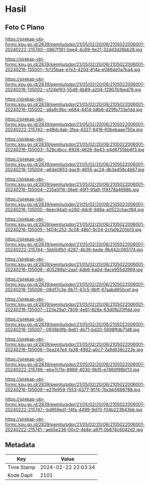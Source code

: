 # Hasil

## Foto C Plano

https://sirekap-obj-formc.kpu.go.id/2839/pemilu/pdpr/21/05/02/20/06/2105022006001-20240222-215740--0867f181-0ee4-4c69-9e21-32dd3d26bb26.jpg

https://sirekap-obj-formc.kpu.go.id/2839/pemilu/pdpr/21/05/02/20/06/2105022006001-20240216-135001--fcf25bae-e7e3-420d-814a-e086de0a7ba4.jpg

https://sirekap-obj-formc.kpu.go.id/2839/pemilu/pdpr/21/05/02/20/06/2105022006001-20240216-135002--cf24ef93-55d9-4b89-a204-f2907b1bed78.jpg

https://sirekap-obj-formc.kpu.go.id/2839/pemilu/pdpr/21/05/02/20/06/2105022006001-20240216-135002--a6a9c9bc-e684-4414-b8b6-d29fb733e1dd.jpg

https://sirekap-obj-formc.kpu.go.id/2839/pemilu/pdpr/21/05/02/20/06/2105022006001-20240222-215742--e48dc4ab-3fea-4327-8416-60bebaae750a.jpg

https://sirekap-obj-formc.kpu.go.id/2839/pemilu/pdpr/21/05/02/20/06/2105022006001-20240216-135003--528cdbcc-8926-4628-8e43-e4d6755bb6f3.jpg

https://sirekap-obj-formc.kpu.go.id/2839/pemilu/pdpr/21/05/02/20/06/2105022006001-20240216-135004--a64e0853-bac9-4655-ac24-db3ed58c4b67.jpg

https://sirekap-obj-formc.kpu.go.id/2839/pemilu/pdpr/21/05/02/20/06/2105022006001-20240216-135004--235e5f16-36e6-46f1-91a9-119378a4668b.jpg

https://sirekap-obj-formc.kpu.go.id/2839/pemilu/pdpr/21/05/02/20/06/2105022006001-20240216-135005--6eec94a0-e280-4dc6-948a-a0522cbacf84.jpg

https://sirekap-obj-formc.kpu.go.id/2839/pemilu/pdpr/21/05/02/20/06/2105022006001-20240216-135005--1404c252-3c08-48b1-9c04-2cfa0b205b13.jpg

https://sirekap-obj-formc.kpu.go.id/2839/pemilu/pdpr/21/05/02/20/06/2105022006001-20240222-215744--5bb0dfb1-4287-4b36-bede-9b442c065174.jpg

https://sirekap-obj-formc.kpu.go.id/2839/pemilu/pdpr/21/05/02/20/06/2105022006001-20240216-135006--405289a1-2aa1-4db6-ba0d-9ace955d3969.jpg

https://sirekap-obj-formc.kpu.go.id/2839/pemilu/pdpr/21/05/02/20/06/2105022006001-20240216-135006--08d17c3e-9b71-47c5-9bff-67aabd650cef.jpg

https://sirekap-obj-formc.kpu.go.id/2839/pemilu/pdpr/21/05/02/20/06/2105022006001-20240216-135007--223e29a1-7809-4e61-828e-63d0fb20ffdd.jpg

https://sirekap-obj-formc.kpu.go.id/2839/pemilu/pdpr/21/05/02/20/06/2105022006001-20240216-135007--0938b9fb-8e61-4b71-bd20-5698ffdb71d8.jpg

https://sirekap-obj-formc.kpu.go.id/2839/pemilu/pdpr/21/05/02/20/06/2105022006001-20240216-135008--0ea247e4-fa38-4982-a0c7-7a9d638c223e.jpg

https://sirekap-obj-formc.kpu.go.id/2839/pemilu/pdpr/21/05/02/20/06/2105022006001-20240222-215746--ebe7c11e-8989-4030-9b15-e7460f98b113.jpg

https://sirekap-obj-formc.kpu.go.id/2839/pemilu/pdpr/21/05/02/20/06/2105022006001-20240216-135009--e21fe959-f553-4377-9f74-7bcbb5686788.jpg

https://sirekap-obj-formc.kpu.go.id/2839/pemilu/pdpr/21/05/02/20/06/2105022006001-20240222-215747--bd959ed1-14fa-4499-9d70-f04b223643bb.jpg

https://sirekap-obj-formc.kpu.go.id/2839/pemilu/pdpr/21/05/02/20/06/2105022006001-20240222-215741--aeb5e236-00c0-4e8e-a97f-0b674c6042d2.jpg


## Metadata

| Key        | Value               |
| ---------- | ------------------- |
| Time Stamp | 2024-02-22 22:03:34 |
| Kode Dapil | 2101                |



